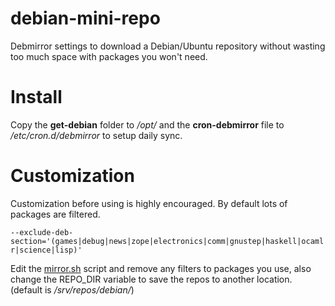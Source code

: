 debian-mini-repo
================

Debmirror settings to download a Debian/Ubuntu repository without wasting too much space with packages you won't need. 

Install
=======

Copy the **get-debian** folder to */opt/* and the **cron-debmirror** file to */etc/cron.d/debmirror* to setup daily sync.


Customization
=============

Customization before using is highly encouraged. By default lots of packages are filtered.

    --exclude-deb-section='(games|debug|news|zope|electronics|comm|gnustep|haskell|ocaml|hamradio|gnu-r|science|lisp)'

Edit the [mirror.sh](https://github.com/xr09/debian-mini-repo/blob/master/get-debian/mirror.sh) script and remove any filters to packages you use, also change the REPO_DIR variable to save the repos to another location. (default is */srv/repos/debian/*)
